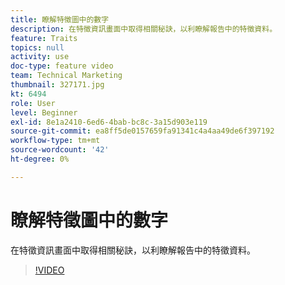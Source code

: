 ```yaml
---
title: 瞭解特徵圖中的數字
description: 在特徵資訊畫面中取得相關秘訣，以利瞭解報告中的特徵資料。
feature: Traits
topics: null
activity: use
doc-type: feature video
team: Technical Marketing
thumbnail: 327171.jpg
kt: 6494
role: User
level: Beginner
exl-id: 8e1a2410-6ed6-4bab-bc8c-3a15d903e119
source-git-commit: ea8ff5de0157659fa91341c4a4aa49de6f397192
workflow-type: tm+mt
source-wordcount: '42'
ht-degree: 0%

---
```


# 瞭解特徵圖中的數字

在特徵資訊畫面中取得相關秘訣，以利瞭解報告中的特徵資料。

>[!VIDEO](https://video.tv.adobe.com/v/327171/?quality=12&learn=on)
